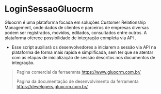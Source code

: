 # LoginSessaoGluocrm
Gluocrm é uma plataforma focada em soluções Customer Relationship Management, onde dados de clientes e parceiros de empresas diversas podem ser registrados, movidos, editados, consultados entre outros. A plataforma oferece possibilidade de integração completa via API . 

- Esse script auxiliará os desenvolvedores a iniciarem a sessão via API na plataforma de forma mais rapida e simplificada, sem ter que se atentar com as etapas de inicialização de sessão descritos nos documentos de integração.

> Pagina comercial da ferraemnta https://www.gluocrm.com.br/
> 
> Pagina da documentação de desenvolvimento da ferramenta https://developers.gluocrm.com.br/
>
